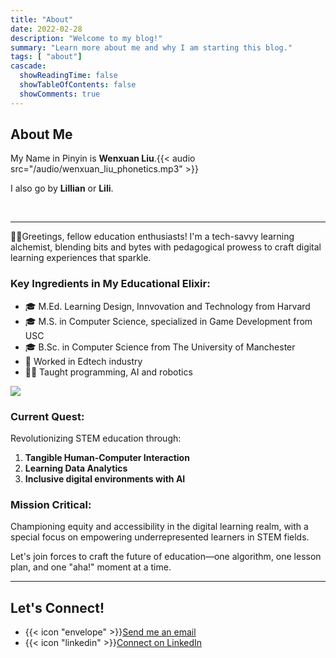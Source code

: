 ```yaml
---
title: "About"
date: 2022-02-28
description: "Welcome to my blog!"
summary: "Learn more about me and why I am starting this blog."
tags: [ "about"]
cascade:
  showReadingTime: false
  showTableOfContents: false
  showComments: true
---
```

## About Me

My Name in Pinyin is **Wenxuan Liu**.{{< audio src="/audio/wenxuan_liu_phonetics.mp3" >}}

I also go by **Lillian** or **Lili**.


<br>

---
👋🏻Greetings, fellow education enthusiasts! I'm a tech-savvy learning alchemist, blending bits and bytes with pedagogical prowess to craft digital learning experiences that sparkle.

### Key Ingredients in My Educational Elixir:
* 🎓 M.Ed. Learning Design, Innvovation and Technology from Harvard
* 🎓 M.S. in Computer Science, specialized in Game Development from USC
* 🎓 B.Sc. in Computer Science from The University of Manchester
* 💼 Worked in Edtech industry
* 👩‍🏫 Taught programming, AI and robotics

![](/schools.jpg)

### Current Quest:
Revolutionizing STEM education through:
1. **Tangible Human-Computer Interaction**
2. **Learning Data Analytics**
3. **Inclusive digital environments with AI**


### Mission Critical:
Championing equity and accessibility in the digital learning realm, with a special focus on empowering underrepresented learners in STEM fields.

Let's join forces to craft the future of education—one algorithm, one lesson plan, and one "aha!" moment at a time.


---

## Let's Connect!
* {{< icon "envelope" >}}[Send me an email](mailto:wenxuan@alumni.harvard.edu)
* {{< icon "linkedin" >}}[Connect on LinkedIn](https://www.linkedin.com/in/wenxuanliu/)